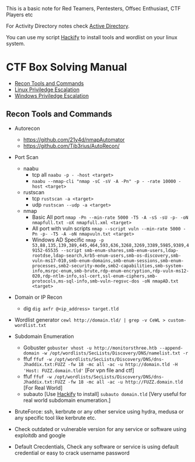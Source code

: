 This is a basic note for Red Teamers, Pentesters, Offsec Enthusiast, CTF Players etc

For Activity Directory notes check [Active Directory](https://github.com/ZishanAdThandar/pentest/blob/main/notes/ActiveDirectory.md).

You can use my script [Hackify](https://github.com/ZishanAdThandar/hackify) to install tools and wordlist on your linux system.

# CTF Box Solving Manual

- [Recon Tools and Commands](#recon-tools-and-commands)
- [Linux Priviledge Escalation](https://github.com/ZishanAdThandar/hacknotes)
- [Windows Priviledge Escalation](https://github.com/ZishanAdThandar/hacknotes)

## Recon Tools and Commands

- Autorecon
   - https://github.com/21y4d/nmapAutomator
   - https://github.com/Tib3rius/AutoRecon/
- Port Scan
   - naabu
      - tcp all `naabu -p - -host <target>`
      - `naabu --nmap-cli "nmap -sC -sV -A -Pn" -p - -rate 10000 -host <target>`
   - rustscan
      - tcp `rustscan -a <target>`
      - udp `rustscan --udp -a <target>`
   - nmap
      - Basic All port `nmap -Pn --min-rate 5000 -T5 -A -sS -sU -p- -oN nmapfull.txt -oX nmapfull.xml <target>`
      - All port with vuln scripts `nmap --script vuln --min-rate 5000 -Pn -p- -T5 -A -oN nmapvuln.txt <target>`
      - Windows AD Specific `nmap -p 53,88,135,139,389,445,464,593,636,3268,3269,3389,5985,9389,49152-65535 --script smb-enum-shares,smb-enum-users,ldap-rootdse,ldap-search,krb5-enum-users,smb-os-discovery,smb-vuln-ms17-010,smb-enum-domains,smb-enum-sessions,smb-enum-processes,smb2-security-mode,smb2-capabilities,smb-system-info,msrpc-enum,smb-brute,rdp-enum-encryption,rdp-vuln-ms12-020,rdp-ntlm-info,ssl-cert,ssl-enum-ciphers,smb-protocols,ms-sql-info,smb-vuln-regsvc-dos -oN nmapAD.txt <target> `


- Domain or IP Recon
   - dig `dig axfr @<ip_address> target.tld`
     
- Wordlist generator
   `cewl http://domain.tld/ | grep -v CeWL > custom-wordlist.txt`

- Subdomain Enumeration
   - Gobuster `gobuster vhost -u http://monitorsthree.htb --append-domain -w /opt/wordlists/SecLists/Discovery/DNS/namelist.txt -r`
   - ffuf `ffuf -w /opt/wordlists/SecLists/Discovery/DNS/dns-Jhaddix.txt:FUZZ -fw 18 -mc all -ac -u http://domain.tld -H 'Host: FUZZ.domain.tld'` [For vpn file and ctf]
   - ffuf `ffuf -w /opt/wordlists/SecLists/Discovery/DNS/dns-Jhaddix.txt:FUZZ -fw 18 -mc all -ac -u http://FUZZ.domain.tld` [For Real World]
   - subauto [Use [Hackify](https://github.com/ZishanAdThandar/hackify) to install] `subauto domain.tld` [Very useful for real world subdomain enumeration.]

- BruteForce: ssh, kerbrute or any other service using hydra, medusa or any specific tool like kerbrute etc.

- Check outdated or vulnerable version for any service or software using exploitdb and google

- Default Crecdentials, Check any software or service is using default credential or easy to crack username password






